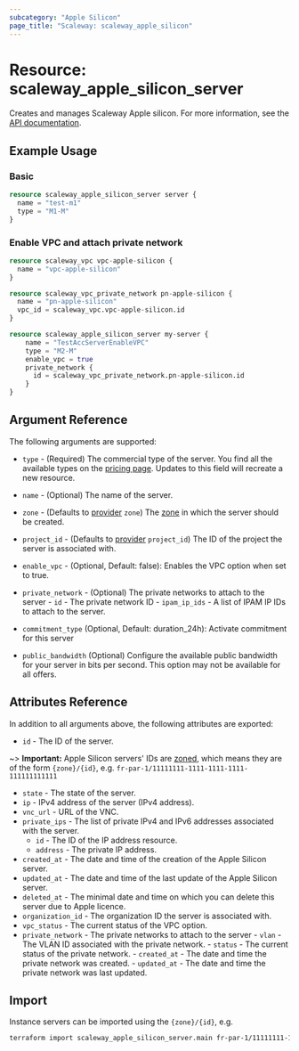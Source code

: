 ```yaml
---
subcategory: "Apple Silicon"
page_title: "Scaleway: scaleway_apple_silicon"
---
```


# Resource: scaleway_apple_silicon_server

Creates and manages Scaleway Apple silicon. For more information,
see the [API documentation](https://www.scaleway.com/en/developers/api/apple-silicon/).

## Example Usage

### Basic

```terraform
resource scaleway_apple_silicon_server server {
  name = "test-m1"
  type = "M1-M"
}
```

### Enable VPC and attach private network

```terraform
resource scaleway_vpc vpc-apple-silicon {
  name = "vpc-apple-silicon"
}

resource scaleway_vpc_private_network pn-apple-silicon {
  name = "pn-apple-silicon"
  vpc_id = scaleway_vpc.vpc-apple-silicon.id
}

resource scaleway_apple_silicon_server my-server {
    name = "TestAccServerEnableVPC"
    type = "M2-M"
    enable_vpc = true
    private_network {
      id = scaleway_vpc_private_network.pn-apple-silicon.id
    }
}
```

## Argument Reference

The following arguments are supported:

- `type` - (Required) The commercial type of the server. You find all the available types on
  the [pricing page](https://www.scaleway.com/en/pricing/apple-silicon/). Updates to this field will recreate a new
  resource.

- `name` - (Optional) The name of the server.

- `zone` - (Defaults to [provider](../index.md#zone) `zone`) The [zone](../guides/regions_and_zones.md#zones) in which
  the server should be created.

- `project_id` - (Defaults to [provider](../index.md#project_id) `project_id`) The ID of the project the server is
  associated with.
- `enable_vpc` - (Optional, Default: false): Enables the VPC option when set to true.

- `private_network` - (Optional) The private networks to attach to the server
        - `id` - The private network ID
        - `ipam_ip_ids` - A list of IPAM IP IDs to attach to the server.

- `commitment_type` (Optional, Default: duration_24h): Activate commitment for this server

- `public_bandwidth` (Optional) Configure the available public bandwidth for your server in bits per second. This option may not be available for all offers.


## Attributes Reference

In addition to all arguments above, the following attributes are exported:

- `id` - The ID of the server.

~> **Important:** Apple Silicon servers' IDs are [zoned](../guides/regions_and_zones.md#resource-ids), which means they are of the form `{zone}/{id}`, e.g. `fr-par-1/11111111-1111-1111-1111-111111111111`

- `state` - The state of the server.
- `ip` - IPv4 address of the server (IPv4 address).
- `vnc_url` - URL of the VNC.
- `private_ips` - The list of private IPv4 and IPv6 addresses associated with the server.
    - `id` - The ID of the IP address resource.
    - `address` - The private IP address.
- `created_at` - The date and time of the creation of the Apple Silicon server.
- `updated_at` - The date and time of the last update of the Apple Silicon server.
- `deleted_at` - The minimal date and time on which you can delete this server due to Apple licence.
- `organization_id` - The organization ID the server is associated with.
- `vpc_status` - The current status of the VPC option.
- `private_network` - The private networks to attach to the server
      - `vlan`  - The VLAN ID associated with the private network.
      - `status` - The current status of the private network.
      - `created_at` - The date and time the private network was created.
      - `updated_at` - The date and time the private network was last updated.

## Import

Instance servers can be imported using the `{zone}/{id}`, e.g.

```bash
terraform import scaleway_apple_silicon_server.main fr-par-1/11111111-1111-1111-1111-111111111111
```
